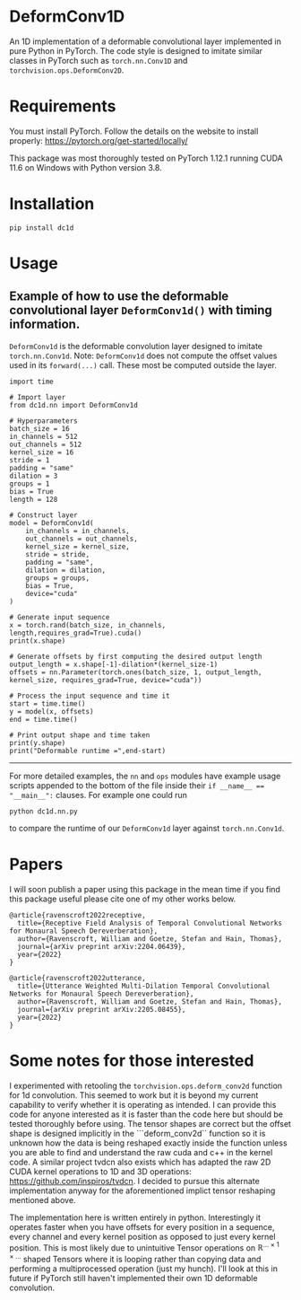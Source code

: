 # DeformConv1D
An 1D implementation of a deformable convolutional layer implemented in pure Python in PyTorch. The code style is designed to imitate similar classes in PyTorch such as ```torch.nn.Conv1D``` and ```torchvision.ops.DeformConv2D```.

# Requirements
You must install PyTorch. Follow the details on the website to install properly: https://pytorch.org/get-started/locally/

This package was most thoroughly tested on PyTorch 1.12.1 running CUDA 11.6 on Windows with Python version 3.8.

# Installation
```
pip install dc1d
```

# Usage
## Example of how to use the deformable convolutional layer ```DeformConv1d()``` with timing information.
```DeformConv1d``` is the deformable convolution layer designed to imitate ```torch.nn.Conv1d```.
Note: ```DeformConv1d``` does not compute the offset values used in its ```forward(...)``` call. These most be computed outside the layer.

```
import time

# Import layer
from dc1d.nn import DeformConv1d

# Hyperparameters
batch_size = 16
in_channels = 512
out_channels = 512
kernel_size = 16
stride = 1
padding = "same"
dilation = 3
groups = 1
bias = True
length = 128

# Construct layer
model = DeformConv1d(
    in_channels = in_channels,
    out_channels = out_channels,
    kernel_size = kernel_size,
    stride = stride,
    padding = "same",
    dilation = dilation,
    groups = groups,
    bias = True,
    device="cuda"
)

# Generate input sequence
x = torch.rand(batch_size, in_channels, length,requires_grad=True).cuda()
print(x.shape)

# Generate offsets by first computing the desired output length
output_length = x.shape[-1]-dilation*(kernel_size-1)
offsets = nn.Parameter(torch.ones(batch_size, 1, output_length, kernel_size, requires_grad=True, device="cuda"))

# Process the input sequence and time it
start = time.time()
y = model(x, offsets)
end = time.time()

# Print output shape and time taken
print(y.shape)
print("Deformable runtime =",end-start)
```
---
For more detailed examples, the ```nn``` and ```ops``` modules have example usage scripts appended to the bottom of the file inside their ```if __name__ == "__main__":``` clauses. For example one could run 
```
python dc1d.nn.py
```
to compare the runtime of our ```DeformConv1d``` layer against ```torch.nn.Conv1d```.

# Papers
I will soon publish a paper using this package in the mean time if you find this package useful please cite one of my other works below.
```
@article{ravenscroft2022receptive,
  title={Receptive Field Analysis of Temporal Convolutional Networks for Monaural Speech Dereverberation},
  author={Ravenscroft, William and Goetze, Stefan and Hain, Thomas},
  journal={arXiv preprint arXiv:2204.06439},
  year={2022}
}

@article{ravenscroft2022utterance,
  title={Utterance Weighted Multi-Dilation Temporal Convolutional Networks for Monaural Speech Dereverberation},
  author={Ravenscroft, William and Goetze, Stefan and Hain, Thomas},
  journal={arXiv preprint arXiv:2205.08455},
  year={2022}
}
```

# Some notes for those interested
I experimented with retooling the ```torchvision.ops.deform_conv2d``` function for 1d convolution. This seemed to work but it is beyond my current capability to verify whether it is operating as intended. I can provide this code for anyone interested as it is faster than the code here but should be tested thoroughly before using. The tensor shapes are correct but the offset shape is designed implicitly in the ```deform_conv2d`` function so it is unknown how the data is being reshaped exactly inside the function unless you are able to find and understand the raw cuda and c++ in the kernel code. A similar project tvdcn also exists which has adapted the raw 2D CUDA kernel operations to 1D and 3D operations: https://github.com/inspiros/tvdcn. I decided to pursue this alternate implementation anyway for the aforementioned implict tensor reshaping mentioned above.

The implementation here is written entirely in python. Interestingly it operates faster when you have offsets for every position in a sequence, every channel and every kernel position as opposed to just every kernel position. This is most likely due to unintuitive Tensor operations on $\mathbb{R}^{\ldots \times 1 \times \ldots}$ shaped Tensors where it is looping rather than copying data and performing a multiprocessed operation (just my hunch). I'll look at this in future if PyTorch still haven't implemented their own 1D deformable convolution.
